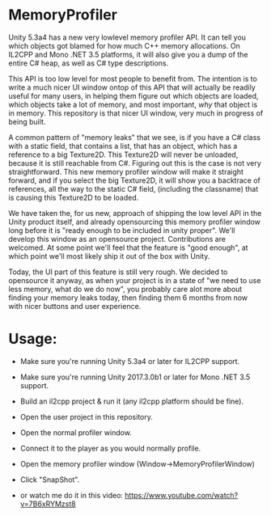 # MemoryProfiler

Unity 5.3a4 has a new very lowlevel memory profiler API. It can tell you which objects got blamed for how much
C++ memory allocations. On IL2CPP and Mono .NET 3.5 platforms, it will also give you a dump of the entire C# heap, as well as C# type descriptions.

This API is too low level for most people to benefit from. The intention is to write a much nicer UI window ontop of this API that will actually be readily useful for many users, in helping them figure out which objects are loaded,  which objects take a lot of memory,  and most important, _why_ that object is in memory. This repository is that nicer UI window, very much in progress of being built.

A common pattern of "memory leaks" that we see, is if you have a C# class with a static field, that contains a list, that has an object, which has a reference to a big Texture2D. This Texture2D will never be unloaded, because it is still reachable from C#. Figuring out this is the case is not very straightforward. This new memory profiler window will make it straight forward, and if you select the big Texture2D, it will show you a backtrace of references, all the way to the static C# field, (including the classname) that is causing this Texture2D to be loaded.

We have taken the, for us new, approach of shipping the low level API in the Unity product itself, and already opensourcing this memory profiler window long before it is "ready enough to be included in unity proper".  We'll develop this window as an opensource project. Contributions are welcomed. At some point we'll feel that the feature is "good enough", at which point we'll most likely ship it out of the box with Unity.

Today, the UI part of this feature is still very rough. We decided to opensource it anyway, as when your project is in a state of "we need to use less memory, what do we do now", you probably care alot more about finding your memory leaks today,  then finding them 6 months from now with nicer buttons and user experience.

# Usage:
- Make sure you're running Unity 5.3a4 or later for IL2CPP support.
- Make sure you're running Unity 2017.3.0b1 or later for Mono .NET 3.5 support.
- Build an il2cpp project & run it (any il2cpp platform should be fine).
- Open the user project in this repository.
- Open the normal profiler window.
- Connect it to the player as you would normally profile.
- Open the memory profiler window (Window->MemoryProfilerWindow)
- Click "SnapShot".

- or watch me do it in this video: https://www.youtube.com/watch?v=7B6xRYMzst8
